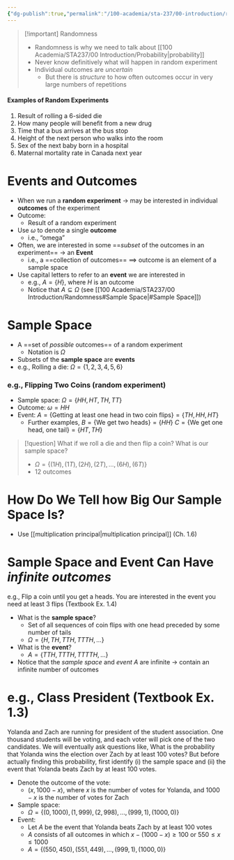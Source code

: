 ```yaml
---
{"dg-publish":true,"permalink":"/100-academia/sta-237/00-introduction/randomness/","tags":["#lecture","#note","#stats","university"],"created":"2024-09-05T10:31:11.000-04:00","updated":"2024-10-09T16:16:12.347-04:00"}
---
```



> [!important] Randomness
> - Randomness is why we need to talk about [[100 Academia/STA237/00 Introduction/Probability\|probability]]
> - Never know definitively what will happen in random experiment
> - Individual outcomes are *uncertain*
>     - But there is *structure* to how often outcomes occur in very large numbers of repetitions

#### Examples of Random Experiments

1. Result of rolling a 6-sided die
2. How many people will benefit from a new drug
3. Time that a bus arrives at the bus stop
4. Height of the next person who walks into the room
5. Sex of the next baby born in a hospital
6. Maternal mortality rate in Canada next year

# Events and Outcomes

- When we run a **random experiment** → may be interested in individual **outcomes** of the experiment
- Outcome:
    - Result of a random experiment
- Use $\omega$ to denote a single **outcome**
    - i.e., “omega”
- Often, we are interested in some ==*subset* of the outcomes in an experiment== → an **Event**
    - i.e., a ==collection of outcomes== $\implies$ outcome is an element of a sample space
- Use capital letters to refer to an **event** we are interested in
    - e.g., $A = \{H\}$, where $H$ is an outcome
    - Notice that $A \subseteq \Omega$ (see [[100 Academia/STA237/00 Introduction/Randomness#Sample Space\|#Sample Space]])

# Sample Space

- A ==set of *possible* outcomes== of a random experiment
    - Notation is $\Omega$
- Subsets of the **sample space** are **events**
- e.g., Rolling a die: $\Omega = \{1,2,3,4,5,6\}$

### e.g., Flipping Two Coins (random experiment)

- Sample space: $\Omega = \{ HH, HT, TH, TT \}$
- Outcome: $\omega = HH$
- Event: $A = \{ \text{Getting at least one head in two coin flips} \} =  \{ TH, HH, HT \}$
    - Further examples, 
      $B = \{\text{We get two heads}\} = \{HH\}$
      $C = \{ \text{We get one head, one tail} \} = \{HT, TH\}$

> [!question] What if we roll a die and then flip a coin? What is our sample space?
> - $\Omega = \{ (1H), (1T), (2H), (2T), …, (6H), (6T) \}$
> - 12 outcomes

# How Do We Tell how Big Our Sample Space Is?

- Use [[multiplication principal\|multiplication principal]] (Ch. 1.6)

# Sample Space and Event Can Have *infinite outcomes*

e.g., Flip a coin until you get a heads. You are interested in the event you need at least 3 flips (Textbook Ex. 1.4)

- What is the **sample space**?
    - Set of all sequences of coin flips with one head preceded by some number of tails
    - $\Omega = \{H, TH, TTH, TTTH, … \}$
- What is the **event**?
    - $A = \{TTH, TTTH, TTTTH, …\}$
- Notice that the *sample space* and *event $A$* are infinite → contain an infinite number of outcomes

# e.g., Class President (Textbook Ex. 1.3)

Yolanda and Zach are running for president of the student association. One thousand students will be voting, and each voter will pick one of the two candidates. We will eventually ask questions like, What is the probability that Yolanda wins the election over Zach by at least 100 votes? But before actually finding this probability, first identify (i) the sample space and (ii) the event that Yolanda beats Zach by at least 100 votes.

- Denote the outcome of the vote:
    - $(x, 1000-x)$, where $x$ is the number of votes for Yolanda, and $1000-x$ is the number of votes for Zach
- Sample space:
    - $\Omega = \{(0, 1000), (1,999), (2,998), …, (999,1), (1000,0)\}$
- Event:
    - Let $A$ be the event that Yolanda beats Zach by at least 100 votes
    - $A$ consists of all outcomes in which $x-(1000-x) \geq 100$ or $550 \leq x \leq 1000$
    - $A = \{(550, 450), (551, 449), …, (999, 1), (1000, 0)\}$

